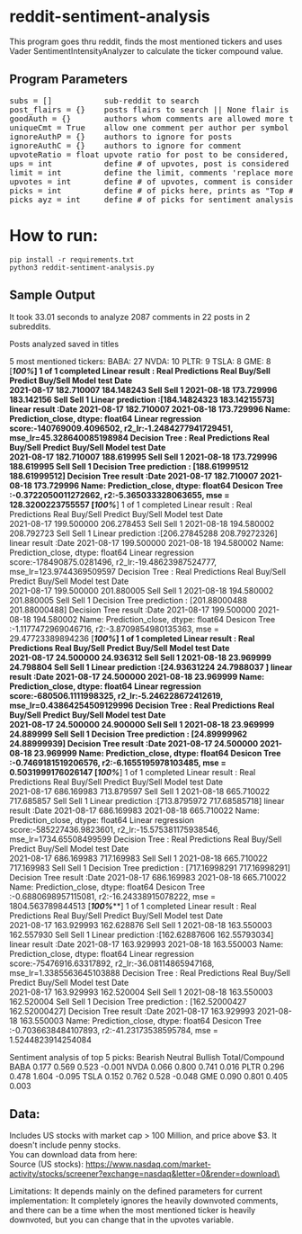 # reddit-sentiment-analysis
This program goes thru reddit, finds the most mentioned tickers and uses Vader SentimentIntensityAnalyzer to calculate the ticker compound value.  

## Program Parameters
<pre>
subs = []           sub-reddit to search
post_flairs = {}    posts flairs to search || None flair is automatically considered
goodAuth = {}       authors whom comments are allowed more than once
uniqueCmt = True    allow one comment per author per symbol
ignoreAuthP = {}    authors to ignore for posts
ignoreAuthC = {}    authors to ignore for comment 
upvoteRatio = float upvote ratio for post to be considered, 0.70 = 70%
ups = int           define # of upvotes, post is considered if upvotes exceed this #
limit = int         define the limit, comments 'replace more' limit
upvotes = int       define # of upvotes, comment is considered if upvotes exceed this #
picks = int         define # of picks here, prints as "Top ## picks are:"
picks_ayz = int     define # of picks for sentiment analysis
</pre>

# How to run:
    
    pip install -r requirements.txt
    python3 reddit-sentiment-analysis.py
    
    
## Sample Output
It took 33.01 seconds to analyze 2087 comments in 22 posts in 2 subreddits.

Posts analyzed saved in titles

5 most mentioned tickers: 
BABA: 27
NVDA: 10
PLTR: 9
TSLA: 8
GME: 8
[*********************100%***********************]  1 of 1 completed
Linear result :                  Real  Predictions Real Buy/Sell Predict Buy/Sell  Model test
Date                                                                          
2021-08-17  182.710007   184.148243          Sell             Sell           1
2021-08-18  173.729996   183.142156          Sell             Sell           1
Linear prediction :[184.14824323 183.14215573]
linear result :Date
2021-08-17    182.710007
2021-08-18    173.729996
Name: Prediction_close, dtype: float64
Linear regression score:-140769009.4096502, r2_lr:-1.2484277941729451, mse_lr=45.328640085198984
Decision Tree :                  Real  Predictions Real Buy/Sell Predict Buy/Sell  Model test
Date                                                                          
2021-08-17  182.710007   188.619995          Sell             Sell           1
2021-08-18  173.729996   188.619995          Sell             Sell           1
Decision Tree prediction : [188.61999512 188.61999512]
Decision Tree result :Date
2021-08-17    182.710007
2021-08-18    173.729996
Name: Prediction_close, dtype: float64
Desicon Tree :-0.3722050011272662, r2:-5.365033328063655, mse = 128.3200223755557
[*********************100%***********************]  1 of 1 completed
Linear result :                  Real  Predictions Real Buy/Sell Predict Buy/Sell  Model test
Date                                                                          
2021-08-17  199.500000   206.278453          Sell             Sell           1
2021-08-18  194.580002   208.792723          Sell             Sell           1
Linear prediction :[206.27845288 208.79272326]
linear result :Date
2021-08-17    199.500000
2021-08-18    194.580002
Name: Prediction_close, dtype: float64
Linear regression score:-178490875.0281496, r2_lr:-19.48623987524777, mse_lr=123.9744369509597
Decision Tree :                  Real  Predictions Real Buy/Sell Predict Buy/Sell  Model test
Date                                                                          
2021-08-17  199.500000   201.880005          Sell             Sell           1
2021-08-18  194.580002   201.880005          Sell             Sell           1
Decision Tree prediction : [201.88000488 201.88000488]
Decision Tree result :Date
2021-08-17    199.500000
2021-08-18    194.580002
Name: Prediction_close, dtype: float64
Desicon Tree :-1.1177472969046716, r2:-3.8709854980135363, mse = 29.47723389894236
[*********************100%***********************]  1 of 1 completed
Linear result :                 Real  Predictions Real Buy/Sell Predict Buy/Sell  Model test
Date                                                                         
2021-08-17  24.500000    24.936312          Sell             Sell           1
2021-08-18  23.969999    24.798804          Sell             Sell           1
Linear prediction :[24.93631224 24.7988037 ]
linear result :Date
2021-08-17    24.500000
2021-08-18    23.969999
Name: Prediction_close, dtype: float64
Linear regression score:-680506.1111998325, r2_lr:-5.246228672412619, mse_lr=0.43864254509129996
Decision Tree :                 Real  Predictions Real Buy/Sell Predict Buy/Sell  Model test
Date                                                                         
2021-08-17  24.500000    24.900000          Sell             Sell           1
2021-08-18  23.969999    24.889999          Sell             Sell           1
Decision Tree prediction : [24.89999962 24.88999939]
Decision Tree result :Date
2021-08-17    24.500000
2021-08-18    23.969999
Name: Prediction_close, dtype: float64
Desicon Tree :-0.7469181519206576, r2:-6.1655195978103485, mse = 0.5031999176026147
[*********************100%***********************]  1 of 1 completed
Linear result :                  Real  Predictions Real Buy/Sell Predict Buy/Sell  Model test
Date                                                                          
2021-08-17  686.169983   713.879597          Sell             Sell           1
2021-08-18  665.710022   717.685857          Sell             Sell           1
Linear prediction :[713.8795972  717.68585718]
linear result :Date
2021-08-17    686.169983
2021-08-18    665.710022
Name: Prediction_close, dtype: float64
Linear regression score:-585227436.9823601, r2_lr:-15.575381175938546, mse_lr=1734.65508499599
Decision Tree :                  Real  Predictions Real Buy/Sell Predict Buy/Sell  Model test
Date                                                                          
2021-08-17  686.169983   717.169983          Sell             Sell           1
2021-08-18  665.710022   717.169983          Sell             Sell           1
Decision Tree prediction : [717.16998291 717.16998291]
Decision Tree result :Date
2021-08-17    686.169983
2021-08-18    665.710022
Name: Prediction_close, dtype: float64
Desicon Tree :-0.6880698957115081, r2:-16.24338915078222, mse = 1804.563789844513
[*********************100%***********************]  1 of 1 completed
Linear result :                  Real  Predictions Real Buy/Sell Predict Buy/Sell  Model test
Date                                                                          
2021-08-17  163.929993   162.628876          Sell             Sell           1
2021-08-18  163.550003   162.557930          Sell             Sell           1
Linear prediction :[162.62887606 162.55793034]
linear result :Date
2021-08-17    163.929993
2021-08-18    163.550003
Name: Prediction_close, dtype: float64
Linear regression score:-75476916.63317892, r2_lr:-36.08114865947168, mse_lr=1.3385563645103888
Decision Tree :                  Real  Predictions Real Buy/Sell Predict Buy/Sell  Model test
Date                                                                          
2021-08-17  163.929993   162.520004          Sell             Sell           1
2021-08-18  163.550003   162.520004          Sell             Sell           1
Decision Tree prediction : [162.52000427 162.52000427]
Decision Tree result :Date
2021-08-17    163.929993
2021-08-18    163.550003
Name: Prediction_close, dtype: float64
Desicon Tree :-0.7036638484107893, r2:-41.23173538595784, mse = 1.5244823914254084

Sentiment analysis of top 5 picks:
     Bearish Neutral Bullish Total/Compound
BABA   0.177   0.569   0.523         -0.001
NVDA   0.066   0.800   0.741          0.016
PLTR   0.296   0.478   1.604         -0.095
TSLA   0.152   0.762   0.528         -0.048
GME    0.090   0.801   0.405          0.003



## Data:
Includes US stocks with market cap > 100 Million, and price above $3. It doesn't include penny stocks.\
You can download data from here:\
Source (US stocks):  https://www.nasdaq.com/market-activity/stocks/screener?exchange=nasdaq&letter=0&render=download\


Limitations:
It depends mainly on the defined parameters for current implementation:
It completely ignores the heavily downvoted comments, and there can be a time when
the most mentioned ticker is heavily downvoted, but you can change that in the upvotes variable.



